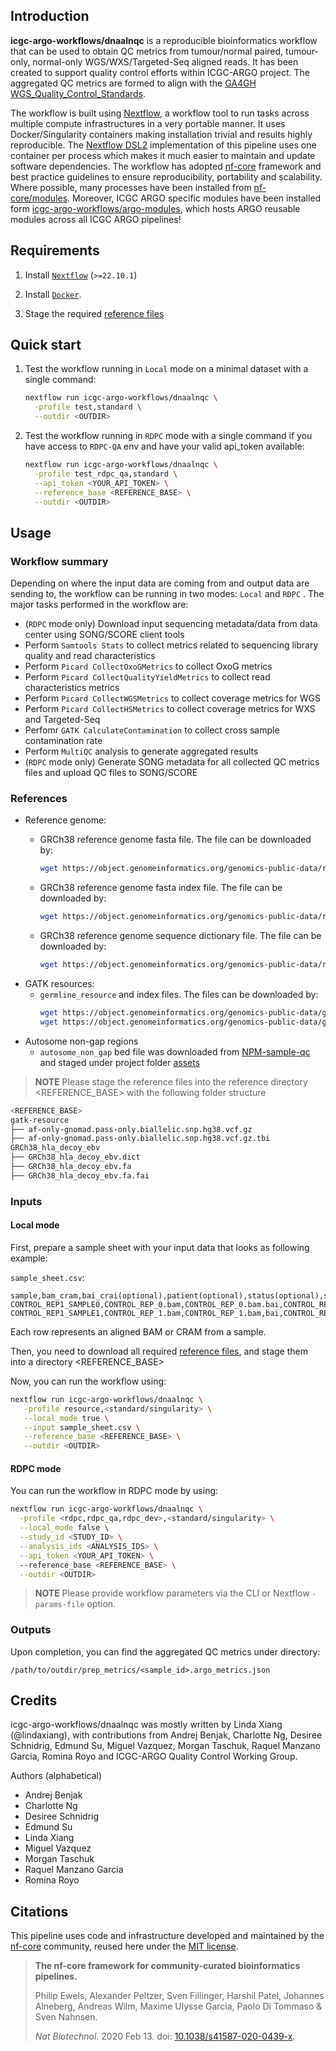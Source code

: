 ## Introduction

**icgc-argo-workflows/dnaalnqc** is a reproducible bioinformatics workflow that can be used to obtain QC metrics from tumour/normal paired, tumour-only, normal-only WGS/WXS/Targeted-Seq aligned reads. It has been created to support quality control efforts within ICGC-ARGO project. The aggregated QC metrics are formed to align with the [GA4GH WGS_Quality_Control_Standards](https://www.ga4gh.org/product/wgs-quality-control-standards/).  

<!-- TODO nf-core: Include a figure that guides the user through the major workflow steps. Many nf-core
     workflows use the "tube map" design for that. See https://nf-co.re/docs/contributing/design_guidelines#examples for examples.   -->
<!-- TODO nf-core: Fill in short bullet-pointed list of the default steps in the pipeline -->

The workflow is built using [Nextflow](https://www.nextflow.io), a workflow tool to run tasks across multiple compute infrastructures in a very portable manner. It uses Docker/Singularity containers making installation trivial and results highly reproducible. The [Nextflow DSL2](https://www.nextflow.io/docs/latest/dsl2.html) implementation of this pipeline uses one container per process which makes it much easier to maintain and update software dependencies. 
The workflow has adopted [nf-core](https://nf-co.re/) framework and best practice guidelines to ensure reproducibility, portability and scalability. Where possible, many processes have been installed from [nf-core/modules](https://github.com/nf-core/modules). Moreover, ICGC ARGO specific modules have been installed form [icgc-argo-workflows/argo-modules](https://github.com/icgc-argo-workflows/argo-modules), which hosts ARGO reusable modules across all ICGC ARGO pipelines!

## Requirements

1. Install [`Nextflow`](https://www.nextflow.io/docs/latest/getstarted.html#installation) (`>=22.10.1`)

2. Install [`Docker`](https://docs.docker.com/engine/installation/).

3. Stage the required [reference files](#references)

## Quick start
1. Test the workflow running in `Local` mode on a minimal dataset with a single command:

   ```bash
   nextflow run icgc-argo-workflows/dnaalnqc \
     -profile test,standard \
     --outdir <OUTDIR>
   ```

2. Test the workflow running in `RDPC` mode with a single command if you have access to `RDPC-QA` env and have your valid api_token available:

   ```bash
   nextflow run icgc-argo-workflows/dnaalnqc \
     -profile test_rdpc_qa,standard \
     --api_token <YOUR_API_TOKEN> \
     --reference_base <REFERENCE_BASE> \
     --outdir <OUTDIR>
   ```

## Usage

### Workflow summary
Depending on where the input data are coming from and output data are sending to, the workflow can be running in two modes: `Local` and `RDPC` . The major tasks performed in the workflow are:
- (`RDPC` mode only) Download input sequencing metadata/data from data center using SONG/SCORE client tools
- Perform `Samtools Stats` to collect metrics related to sequencing library quality and read characteristics
- Perform `Picard CollectOxoGMetrics` to collect OxoG metrics
- Perform `Picard CollectQualityYieldMetrics` to collect read characteristics metrics
- Perform `Picard CollectWGSMetrics` to collect coverage metrics for WGS
- Perform `Picard CollectHSMetrics` to collect coverage metrics for WXS and Targeted-Seq
- Perfomr `GATK CalculateContamination` to collect cross sample contamination rate
- Perform `MultiQC` analysis to generate aggregated results
- (`RDPC` mode only) Generate SONG metadata for all collected QC metrics files and upload QC files to SONG/SCORE


### References
- Reference genome: 
  - GRCh38 reference genome fasta file. The file can be downloaded by:
    ```bash
    wget https://object.genomeinformatics.org/genomics-public-data/reference-genome/GRCh38_hla_decoy_ebv/GRCh38_hla_decoy_ebv.fa
    ``` 

  - GRCh38 reference genome fasta index file. The file can be downloaded by:
    ```bash
    wget https://object.genomeinformatics.org/genomics-public-data/reference-genome/GRCh38_hla_decoy_ebv/GRCh38_hla_decoy_ebv.fa.fai
    ```

  - GRCh38 reference genome sequence dictionary file. The file can be downloaded by:
    ```bash
    wget https://object.genomeinformatics.org/genomics-public-data/reference-genome/GRCh38_hla_decoy_ebv/GRCh38_hla_decoy_ebv.dict
    ```
- GATK resources: 
  - `germline_resource` and index files. The files can be downloaded by:
    ```bash
    wget https://object.genomeinformatics.org/genomics-public-data/gatk-resources/af-only-gnomad.pass-only.biallelic.snp.hg38.vcf.gz
    wget https://object.genomeinformatics.org/genomics-public-data/gatk-resources/af-only-gnomad.pass-only.biallelic.snp.hg38.vcf.gz.tbi
    ``` 
- Autosome non-gap regions
  - `autosome_non_gap` bed file was downloaded from [NPM-sample-qc](https://raw.githubusercontent.com/c-BIG/NPM-sample-qc/master/resources/autosomes_non_gap_regions.bed) and staged under project folder [assets](https://github.com/icgc-argo-workflows/dnaalnqc/tree/main/assets)

> **NOTE**
> Please stage the reference files into the reference directory <REFERENCE_BASE> with the following folder structure
```bash
<REFERENCE_BASE>
gatk-resource
├── af-only-gnomad.pass-only.biallelic.snp.hg38.vcf.gz
├── af-only-gnomad.pass-only.biallelic.snp.hg38.vcf.gz.tbi
GRCh38_hla_decoy_ebv
├── GRCh38_hla_decoy_ebv.dict
├── GRCh38_hla_decoy_ebv.fa
├── GRCh38_hla_decoy_ebv.fa.fai
```


### Inputs
#### Local mode
First, prepare a sample sheet with your input data that looks as following example:

`sample_sheet.csv`:

```csv
sample,bam_cram,bai_crai(optional),patient(optional),status(optional),sex(optional)
CONTROL_REP1_SAMPLE0,CONTROL_REP_0.bam,CONTROL_REP_0.bam.bai,CONTROL_REP1_DONOR,0,XX
CONTROL_REP1_SAMPLE1,CONTROL_REP_1.bam,CONTROL_REP_1.bam,bai,CONTROL_REP1_DONOR,1,XX
```

Each row represents an aligned BAM or CRAM from a sample.

Then, you need to download all required [reference files](#references), and stage them into a directory <REFERENCE_BASE>

Now, you can run the workflow using:

```bash
nextflow run icgc-argo-workflows/dnaalnqc \
   -profile resource,<standard/singularity> \
   --local_mode true \
   --input sample_sheet.csv \
   --reference_base <REFERENCE_BASE> \
   --outdir <OUTDIR>
```

#### RDPC mode
You can run the workflow in RDPC mode by using:
```bash
nextflow run icgc-argo-workflows/dnaalnqc \
  -profile <rdpc,rdpc_qa,rdpc_dev>,<standard/singularity> \
  --local_mode false \
  --study_id <STUDY_ID> \
  --analysis_ids <ANALYSIS_IDS> \
  --api_token <YOUR_API_TOKEN> \ 
  --reference_base <REFERENCE_BASE> \
  --outdir <OUTDIR>
```

> **NOTE**
> Please provide workflow parameters via the CLI or Nextflow `-params-file` option. 

### Outputs
Upon completion, you can find the aggregated QC metrics under directory:
```
/path/to/outdir/prep_metrics/<sample_id>.argo_metrics.json
```

## Credits

icgc-argo-workflows/dnaalnqc was mostly written by Linda Xiang (@lindaxiang), with contributions from 
Andrej Benjak, Charlotte Ng, Desiree Schnidrig, Edmund Su, Miguel Vazquez, Morgan Taschuk, Raquel Manzano Garcia, Romina Royo and ICGC-ARGO Quality Control Working Group.  

Authors (alphabetical)
- Andrej Benjak
- Charlotte Ng
- Desiree Schnidrig
- Edmund Su
- Linda Xiang
- Miguel Vazquez
- Morgan Taschuk
- Raquel Manzano Garcia
- Romina Royo

## Citations
<!-- If you use  icgc-argo-workflows/dnaalnqc for your analysis, please cite it using the following doi: [10.5281/zenodo.XXXXXX](https://doi.org/10.5281/zenodo.XXXXXX) -->

This pipeline uses code and infrastructure developed and maintained by the [nf-core](https://nf-co.re) community, reused here under the [MIT license](https://github.com/nf-core/tools/blob/master/LICENSE).

> **The nf-core framework for community-curated bioinformatics pipelines.**
>
> Philip Ewels, Alexander Peltzer, Sven Fillinger, Harshil Patel, Johannes Alneberg, Andreas Wilm, Maxime Ulysse Garcia, Paolo Di Tommaso & Sven Nahnsen.
>
> _Nat Biotechnol._ 2020 Feb 13. doi: [10.1038/s41587-020-0439-x](https://dx.doi.org/10.1038/s41587-020-0439-x).
